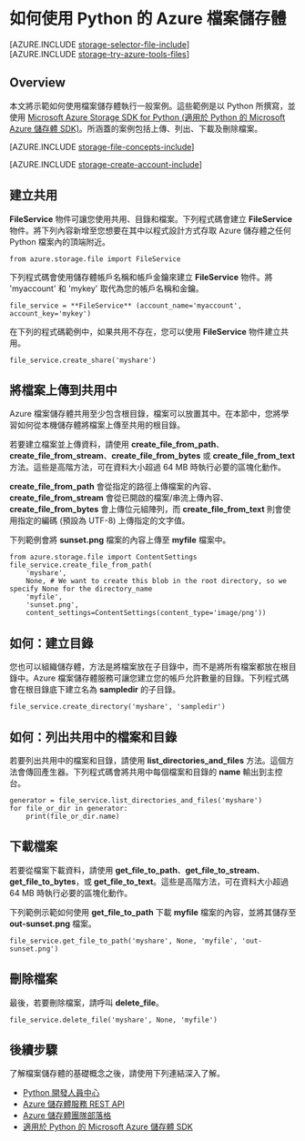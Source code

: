 <properties
	pageTitle="如何使用 Python 中的 Azure 檔案儲存體 | Microsoft Azure"
	description="了解如何使用 Python 的 Azure 檔案儲存體來上傳、列出、下載及刪除檔案。"
	services="storage"
	documentationCenter="python"
	authors="robinsh"
	manager="carmonm"
	editor="tysonn"/>

<tags
	ms.service="storage"
	ms.workload="storage"
	ms.tgt_pltfrm="na"
	ms.devlang="python"
	ms.topic="article"
	ms.date="09/20/2016"
	ms.author="minet;robinsh"/>

# 如何使用 Python 的 Azure 檔案儲存體

[AZURE.INCLUDE [storage-selector-file-include](../../includes/storage-selector-file-include.md)]
<br/>
[AZURE.INCLUDE [storage-try-azure-tools-files](../../includes/storage-try-azure-tools-files.md)]

## Overview

本文將示範如何使用檔案儲存體執行一般案例。這些範例是以 Python 所撰寫，並使用 [Microsoft Azure Storage SDK for Python (適用於 Python 的 Microsoft Azure 儲存體 SDK)]。所涵蓋的案例包括上傳、列出、下載及刪除檔案。

[AZURE.INCLUDE [storage-file-concepts-include](../../includes/storage-file-concepts-include.md)]

[AZURE.INCLUDE [storage-create-account-include](../../includes/storage-create-account-include.md)]

## 建立共用

**FileService** 物件可讓您使用共用、目錄和檔案。下列程式碼會建立 **FileService** 物件。將下列內容新增至您想要在其中以程式設計方式存取 Azure 儲存體之任何 Python 檔案內的頂端附近。

	from azure.storage.file import FileService

下列程式碼會使用儲存體帳戶名稱和帳戶金鑰來建立 **FileService** 物件。將 'myaccount' 和 'mykey' 取代為您的帳戶名稱和金鑰。

	file_service = **FileService** (account_name='myaccount', account_key='mykey')

在下列的程式碼範例中，如果共用不存在，您可以使用 **FileService** 物件建立共用。

	file_service.create_share('myshare')

## 將檔案上傳到共用中

Azure 檔案儲存體共用至少包含根目錄，檔案可以放置其中。在本節中，您將學習如何從本機儲存體將檔案上傳至共用的根目錄。

若要建立檔案並上傳資料，請使用 **create\_file\_from\_path**、**create\_file\_from\_stream**、**create\_file\_from\_bytes** 或 **create\_file\_from\_text** 方法。這些是高階方法，可在資料大小超過 64 MB 時執行必要的區塊化動作。

**create\_file\_from\_path** 會從指定的路徑上傳檔案的內容、**create\_file\_from\_stream** 會從已開啟的檔案/串流上傳內容、**create\_file\_from\_bytes** 會上傳位元組陣列，而 **create\_file\_from\_text** 則會使用指定的編碼 (預設為 UTF-8) 上傳指定的文字值。

下列範例會將 **sunset.png** 檔案的內容上傳至 **myfile** 檔案中。

	from azure.storage.file import ContentSettings
	file_service.create_file_from_path(
        'myshare',
        None, # We want to create this blob in the root directory, so we specify None for the directory_name
        'myfile',
        'sunset.png',
        content_settings=ContentSettings(content_type='image/png'))

## 如何：建立目錄

您也可以組織儲存體，方法是將檔案放在子目錄中，而不是將所有檔案都放在根目錄中。Azure 檔案儲存體服務可讓您建立您的帳戶允許數量的目錄。下列程式碼會在根目錄底下建立名為 **sampledir** 的子目錄。

	file_service.create_directory('myshare', 'sampledir')

## 如何：列出共用中的檔案和目錄

若要列出共用中的檔案和目錄，請使用 **list\_directories\_and\_files** 方法。這個方法會傳回產生器。下列程式碼會將共用中每個檔案和目錄的 **name** 輸出到主控台。

	generator = file_service.list_directories_and_files('myshare')
	for file_or_dir in generator:
		print(file_or_dir.name)

## 下載檔案

若要從檔案下載資料，請使用 **get\_file\_to\_path**、**get\_file\_to\_stream**、**get\_file\_to\_bytes**，或 **get\_file\_to\_text**。這些是高階方法，可在資料大小超過 64 MB 時執行必要的區塊化動作。

下列範例示範如何使用 **get\_file\_to\_path** 下載 **myfile** 檔案的內容，並將其儲存至 **out-sunset.png** 檔案。

	file_service.get_file_to_path('myshare', None, 'myfile', 'out-sunset.png')

## 刪除檔案

最後，若要刪除檔案，請呼叫 **delete\_file**。

	file_service.delete_file('myshare', None, 'myfile')

## 後續步驟

了解檔案儲存體的基礎概念之後，請使用下列連結深入了解。

- [Python 開發人員中心](/develop/python/)
- [Azure 儲存體服務 REST API](http://msdn.microsoft.com/library/azure/dd179355)
- [Azure 儲存體團隊部落格]
- [適用於 Python 的 Microsoft Azure 儲存體 SDK]

[Azure 儲存體團隊部落格]: http://blogs.msdn.com/b/windowsazurestorage/
[Microsoft Azure Storage SDK for Python (適用於 Python 的 Microsoft Azure 儲存體 SDK)]: https://github.com/Azure/azure-storage-python
[適用於 Python 的 Microsoft Azure 儲存體 SDK]: https://github.com/Azure/azure-storage-python

<!---HONumber=AcomDC_0921_2016-->